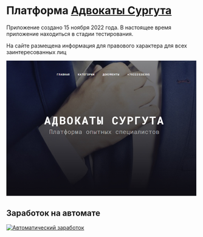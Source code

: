 # Платформа [Адвокаты Сургута](https://adv-surgut.ru)

Приложение создано 15 ноября 2022 года. В настоящее время приложение находиться в стадии тестирования.

На сайте размещена информация для правового характера 
для всех заинтересованных лиц

<img style="max-width:500px" src="public/images/preview.jpg">

## Заработок на автомате
[![Автоматический заработок](https://autodengi.com/faners/ru/468.gif)](https://autodengi.com/pr/686527)